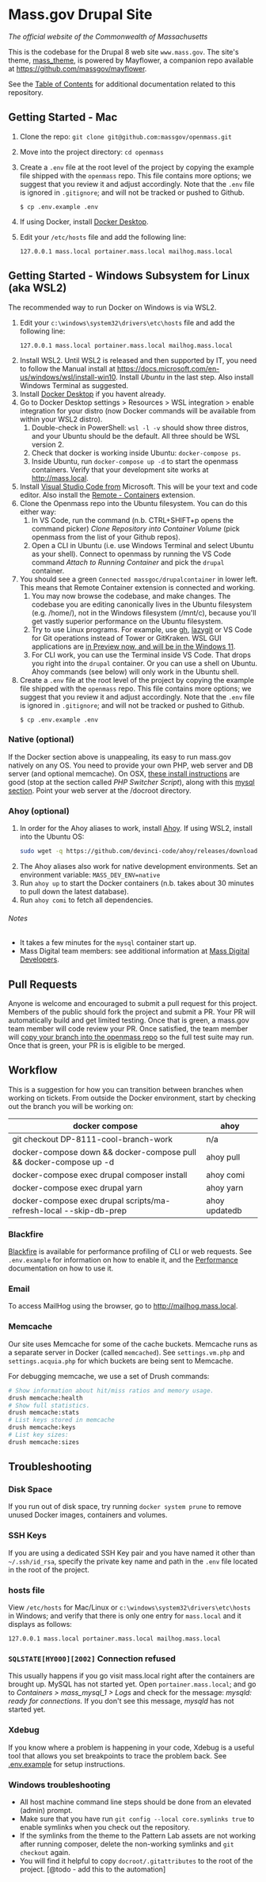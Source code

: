 # Mass.gov Drupal Site

_The official website of the Commonwealth of Massachusetts_

This is the codebase for the Drupal 8 web site `www.mass.gov`. The site's theme, [mass_theme](https://github.com/massgov/openmass/blob/develop/docroot/themes/custom/mass_theme/README.md), is powered by Mayflower, a companion repo available at https://github.com/massgov/mayflower.

See the [Table of Contents](/docs/README.md) for additional documentation related to this repository.

## Getting Started - Mac

1. Clone the repo: `git clone git@github.com:massgov/openmass.git`

1. Move into the project directory: `cd openmass`
1. Create a `.env` file at the root level of the project by copying the example file shipped with the `openmass` repo. This file contains more options; we suggest that you review it and adjust accordingly. Note that the `.env` file is ignored in `.gitignore`; and will not be tracked or pushed to Github.
    ```
    $ cp .env.example .env
    ```
1. If using Docker, install [Docker Desktop](https://docs.docker.com/docker-for-mac/install/).
1. Edit your `/etc/hosts` file and add the following line:
    ```
    127.0.0.1 mass.local portainer.mass.local mailhog.mass.local
    ```

## Getting Started - Windows Subsystem for Linux (aka WSL2)
The recommended way to run Docker on Windows is via WSL2.

1. Edit your `c:\windows\system32\drivers\etc\hosts` file and add the following line:
    ```
    127.0.0.1 mass.local portainer.mass.local mailhog.mass.local
    ```
1. Install WSL2. Until WSL2 is released and then supported by IT, you need to follow the Manual install at https://docs.microsoft.com/en-us/windows/wsl/install-win10. Install _Ubuntu_ in the last step. Also install Windows Terminal as suggested.
1. Install [Docker Desktop](https://docs.docker.com/docker-for-windows/install/) if you havent already.
1. Go to Docker Desktop settings > Resources > WSL integration > enable integration for your distro (now Docker commands will be available from within your WSL2 distro).
    1. Double-check in PowerShell: `wsl -l -v` should show three distros, and your Ubuntu should be the default. All three should be WSL version 2.
    1. Check that docker is working inside Ubuntu: `docker-compose ps`. 
    1. Inside Ubuntu, run `docker-compose up -d` to start the openmass containers. Verify that your development site works at http://mass.local.
1. Install [Visual Studio Code from](https://code.visualstudio.com/) Microsoft. This will be your text and code editor. Also install the [Remote - Containers](https://marketplace.visualstudio.com/items?itemName=ms-vscode-remote.remote-containers) extension.
1. Clone the Openmass repo into the Ubuntu filesystem. You can do this either way:
    1. In VS Code, run the command (n.b. CTRL+SHIFT+p opens the command picker) _Clone Repository into Container Volume_ (pick openmass from the list of your Github repos). 
    1. Open a CLI in Ubuntu (i.e. use Windows Terminal and select Ubuntu as your shell). Connect to openmass by running the VS Code command _Attach to Running Container_ and pick the `drupal` container.
1. You should see a green `Connected massgoc/drupalcontainer` in lower left. This means that Remote Container extension is connected and working.
    1. You may now browse the codebase, and make changes. The codebase you are editing canonically lives in the Ubuntu filesystem (e.g. /home/), not in the Windows filesystem (/mnt/c), because you'll get vastly superior performance on the Ubuntu filesystem.
    1. Try to use Linux programs. For example, use [gh](https://cli.github.com/), [lazygit](https://github.com/jesseduffield/lazygit) or VS Code for Git operations instead of Tower or GitKraken. WSL GUI applications are [in Preview now, and will be in the Windows 11](https://docs.microsoft.com/en-us/windows/wsl/tutorials/gui-apps).
    1. For CLI work, you can use the Terminal inside VS Code. That drops you right into the `drupal` container. Or you can use a shell on Ubuntu. Ahoy commands (see below) will only work in the Ubuntu shell.
1. Create a `.env` file at the root level of the project by copying the example file shipped with the `openmass` repo. This file contains more options; we suggest that you review it and adjust accordingly. Note that the `.env` file is ignored in `.gitignore`; and will not be tracked or pushed to Github.
    ```
    $ cp .env.example .env
    ```

### Native (optional)
If the Docker section above is unappealing, its easy to run mass.gov natively on any OS. You need to provide your own PHP, web server and DB server (and optional memcache). On OSX, [these install instructions](https://getgrav.org/blog/macos-bigsur-apache-multiple-php-versions) are good (stop at the section called _PHP Switcher Script_), along with this [mysql section](https://getgrav.org/blog/macos-bigsur-apache-mysql-vhost-apc). Point your web server at the /docroot directory.

### Ahoy (optional)

1. In order for the Ahoy aliases to work, install [Ahoy](https://github.com/ahoy-cli/ahoy). If using WSL2, install into the Ubuntu OS:
    ```bash
    sudo wget -q https://github.com/devinci-code/ahoy/releases/download/2.0.0/ahoy-bin-darwin-amd64 -O /usr/local/bin/ahoy && sudo chown $USER /usr/local/bin/ahoy && chmod +x /usr/local/bin/ahoy
    ```
1. The Ahoy aliases also work for native development environments. Set an environment variable: `MASS_DEV_ENV=native`   
1. Run `ahoy up` to start the Docker containers (n.b. takes about 30 minutes to pull down the latest database).
1. Run `ahoy comi` to fetch all dependencies.

###### Notes
- It takes a few minutes for the `mysql` container start up.
- Mass Digital team members: see additional information at [Mass Digital Developers](https://github.com/massgov/massgov-internal-docs/blob/master/development-massgov-team.md).

## Pull Requests
Anyone is welcome and encouraged to submit a pull request for this project. Members of the public should fork the project and submit a PR. Your PR will automatically build and get limited testing. Once that is green, a mass.gov team member will code review your PR. Once satisfied, the team member will [copy your branch into the openmass repo](scripts/git-push-fork-to-upstream-branch) so the full test suite may run. Once that is green, your PR is is eligible to be merged.

## Workflow

This is a suggestion for how you can transition between branches when working on tickets. From outside the Docker environment, start by checking out the branch you will be working on:

| docker compose                                                     | ahoy          |
| ------------------------------------------------------------------ | ------------- |
| git checkout DP-8111-cool-branch-work                              | n/a           |
| docker-compose down && docker-compose pull && docker-compose up -d | ahoy pull     |
| docker-compose exec drupal composer install                        | ahoy comi     |
| docker-compose exec drupal yarn                                    | ahoy yarn     |
| docker-compose exec drupal scripts/ma-refresh-local --skip-db-prep | ahoy updatedb |



### Blackfire

[Blackfire](http://blackfire.io/) is available for performance profiling of CLI or web requests. See `.env.example` for information on how to enable it, and the [Performance](https://github.com/massgov/openmass/blob/develop/docs/performance.md#blackfire) documentation on how to use it.

### Email

To access MailHog using the browser, go to http://mailhog.mass.local.

### Memcache

Our site uses Memcache for some of the cache buckets. Memcache runs as a separate server in Docker (called `memcached`). See `settings.vm.php` and `settings.acquia.php` for which buckets are being sent to Memcache.

For debugging memcache, we use a set of Drush commands:

```bash
# Show information about hit/miss ratios and memory usage.
drush memcache:health
# Show full statistics.
drush memcache:stats
# List keys stored in memcache
drush memcache:keys
# List key sizes:
drush memcache:sizes
```
## Troubleshooting

### Disk Space

If you run out of disk space, try running `docker system prune` to remove unused Docker images, containers and volumes.

### SSH Keys

If you are using a dedicated SSH Key pair and you have named it other than `~/.ssh/id_rsa`, specify the private key name and path in the `.env` file located in the root of the project.

### hosts file

View `/etc/hosts` for Mac/Linux or `c:\windows\system32\drivers\etc\hosts` in Windows; and verify that there is only one entry for `mass.local` and it displays as follows:

```
127.0.0.1 mass.local portainer.mass.local mailhog.mass.local
```

### `SQLSTATE[HY000][2002]` Connection refused

This usually happens if you go visit mass.local right after the containers are brought up. MySQL has not started yet. Open `portainer.mass.local`; and go to _Containers > mass_mysql_1 > Logs_ and check for the message: _mysqld: ready for connections._ If you don't see this message, _mysqld_ has not started yet.

### Xdebug

If you know where a problem is happening in your code, Xdebug is a useful tool that allows you set breakpoints to trace the problem back. See [.env.example](../.env.example) for setup instructions.

### Windows troubleshooting

- All host machine command line steps should be done from an elevated (admin) prompt.
- Make sure that you have run `git config --local core.symlinks true` to enable symlinks when
  you check out the repository.
- If the symlinks from the theme to the Pattern Lab assets are not working after running composer,
  delete the non-working symlinks and `git checkout` again.
- You will find it helpful to copy `docroot/.gitattributes` to the root of the project. [@todo - add this to the automation]
